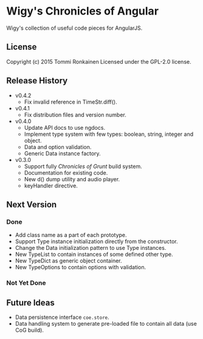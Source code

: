 # Wigy's Chronicles of Angular

Wigy's collection of useful code pieces for AngularJS.

## License

Copyright (c) 2015 Tommi Ronkainen
Licensed under the GPL-2.0 license.

## Release History

* v0.4.2
    - Fix invalid reference in TimeStr.diff().
* v0.4.1
    - Fix distribution files and version number.
* v0.4.0
    - Update API docs to use ngdocs.
    - Implement type system with few types: boolean, string, integer and object.
    - Data and option validation.
    - Generic Data instance factory.
* v0.3.0
    - Support fully *Chronicles of Grunt* build system.
    - Documentation for existing code.
    - New d() dump utility and audio player.
    - keyHandler directive.

## Next Version

### Done

* Add class name as a part of each prototype.
* Support Type instance initialization directly from the constructor.
* Change the Data initialization pattern to use Type instances.
* New TypeList to contain instances of some defined other type.
* New TypeDict as generic object container.
* New TypeOptions to contain options with validation.

### Not Yet Done

## Future Ideas

* Data persistence interface `coe.store`.
* Data handling system to generate pre-loaded file to contain all data (use CoG build).
